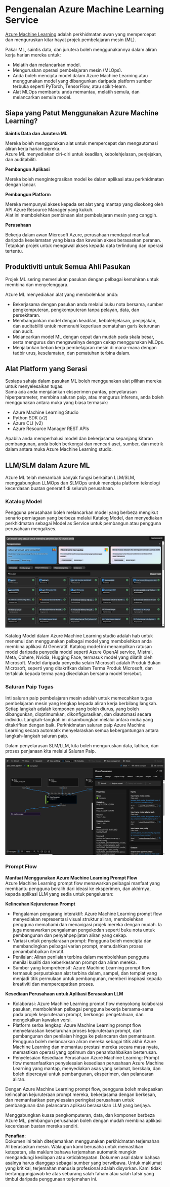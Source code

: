 # **Pengenalan Azure Machine Learning Service**

[Azure Machine Learning](https://ml.azure.com?WT.mc_id=aiml-138114-kinfeylo) adalah perkhidmatan awan yang mempercepat dan menguruskan kitar hayat projek pembelajaran mesin (ML).

Pakar ML, saintis data, dan jurutera boleh menggunakannya dalam aliran kerja harian mereka untuk:

- Melatih dan melancarkan model.
- Menguruskan operasi pembelajaran mesin (MLOps).
- Anda boleh mencipta model dalam Azure Machine Learning atau menggunakan model yang dibangunkan daripada platform sumber terbuka seperti PyTorch, TensorFlow, atau scikit-learn.
- Alat MLOps membantu anda memantau, melatih semula, dan melancarkan semula model.

## Siapa yang Patut Menggunakan Azure Machine Learning?

**Saintis Data dan Jurutera ML**

Mereka boleh menggunakan alat untuk mempercepat dan mengautomasi aliran kerja harian mereka.  
Azure ML menyediakan ciri-ciri untuk keadilan, kebolehjelasan, penjejakan, dan auditabiliti.  

**Pembangun Aplikasi**

Mereka boleh mengintegrasikan model ke dalam aplikasi atau perkhidmatan dengan lancar.

**Pembangun Platform**

Mereka mempunyai akses kepada set alat yang mantap yang disokong oleh API Azure Resource Manager yang kukuh.  
Alat ini membolehkan pembinaan alat pembelajaran mesin yang canggih.

**Perusahaan**

Bekerja dalam awan Microsoft Azure, perusahaan mendapat manfaat daripada keselamatan yang biasa dan kawalan akses berasaskan peranan.  
Tetapkan projek untuk mengawal akses kepada data terlindung dan operasi tertentu.

## Produktiviti untuk Semua Ahli Pasukan

Projek ML sering memerlukan pasukan dengan pelbagai kemahiran untuk membina dan menyelenggara.  

Azure ML menyediakan alat yang membolehkan anda:
- Bekerjasama dengan pasukan anda melalui buku nota bersama, sumber pengkomputeran, pengkomputeran tanpa pelayan, data, dan persekitaran.
- Membangunkan model dengan keadilan, kebolehjelasan, penjejakan, dan auditabiliti untuk memenuhi keperluan pematuhan garis keturunan dan audit.
- Melancarkan model ML dengan cepat dan mudah pada skala besar, serta mengurus dan mengawalnya dengan cekap menggunakan MLOps.
- Menjalankan beban kerja pembelajaran mesin di mana-mana dengan tadbir urus, keselamatan, dan pematuhan terbina dalam.

## Alat Platform yang Serasi

Sesiapa sahaja dalam pasukan ML boleh menggunakan alat pilihan mereka untuk menyelesaikan tugas.  
Sama ada anda menjalankan eksperimen pantas, penyelarasan hiperparameter, membina saluran paip, atau mengurus inferens, anda boleh menggunakan antara muka yang biasa termasuk:
- Azure Machine Learning Studio
- Python SDK (v2)
- Azure CLI (v2)
- Azure Resource Manager REST APIs

Apabila anda memperhalusi model dan bekerjasama sepanjang kitaran pembangunan, anda boleh berkongsi dan mencari aset, sumber, dan metrik dalam antara muka Azure Machine Learning studio.

## **LLM/SLM dalam Azure ML**

Azure ML telah menambah banyak fungsi berkaitan LLM/SLM, menggabungkan LLMOps dan SLMOps untuk mencipta platform teknologi kecerdasan buatan generatif di seluruh perusahaan.

### **Katalog Model**

Pengguna perusahaan boleh melancarkan model yang berbeza mengikut senario perniagaan yang berbeza melalui Katalog Model, dan menyediakan perkhidmatan sebagai Model as Service untuk pembangun atau pengguna perusahaan mengakses.

![models](../../../../translated_images/models.2450411eac222e539ffb55785a8f550d01be1030bd8eb67c9c4f9ae4ca5d64be.ms.png)

Katalog Model dalam Azure Machine Learning studio adalah hab untuk menemui dan menggunakan pelbagai model yang membolehkan anda membina aplikasi AI Generatif. Katalog model ini menampilkan ratusan model daripada penyedia model seperti Azure OpenAI service, Mistral, Meta, Cohere, Nvidia, Hugging Face, termasuk model yang dilatih oleh Microsoft. Model daripada penyedia selain Microsoft adalah Produk Bukan Microsoft, seperti yang ditakrifkan dalam Terma Produk Microsoft, dan tertakluk kepada terma yang disediakan bersama model tersebut.

### **Saluran Paip Tugas**

Inti saluran paip pembelajaran mesin adalah untuk memecahkan tugas pembelajaran mesin yang lengkap kepada aliran kerja berbilang langkah.  
Setiap langkah adalah komponen yang boleh diurus, yang boleh dibangunkan, dioptimumkan, dikonfigurasikan, dan diautomasi secara individu. Langkah-langkah ini disambungkan melalui antara muka yang ditakrifkan dengan baik. Perkhidmatan saluran paip Azure Machine Learning secara automatik menyelaraskan semua kebergantungan antara langkah-langkah saluran paip.

Dalam penyelarasan SLM/LLM, kita boleh menguruskan data, latihan, dan proses penjanaan kita melalui Saluran Paip.

![finetuning](../../../../translated_images/finetuning.b52e4aa971dfd8d3c668db913a2b419380533bd3a920d227ec19c078b7b3f309.ms.png)

### **Prompt Flow**

**Manfaat Menggunakan Azure Machine Learning Prompt Flow**  
Azure Machine Learning prompt flow menawarkan pelbagai manfaat yang membantu pengguna beralih dari ideasi ke eksperimen, dan akhirnya, kepada aplikasi LLM yang sedia untuk pengeluaran:

**Kelincahan Kejuruteraan Prompt**

- Pengalaman pengarang interaktif: Azure Machine Learning prompt flow menyediakan representasi visual struktur aliran, membolehkan pengguna memahami dan menavigasi projek mereka dengan mudah. Ia juga menawarkan pengalaman pengekodan seperti buku nota untuk pembangunan dan penyahpepijatan aliran yang cekap.
- Variasi untuk penyelarasan prompt: Pengguna boleh mencipta dan membandingkan pelbagai varian prompt, memudahkan proses penambahbaikan iteratif.
- Penilaian: Aliran penilaian terbina dalam membolehkan pengguna menilai kualiti dan keberkesanan prompt dan aliran mereka.
- Sumber yang komprehensif: Azure Machine Learning prompt flow termasuk perpustakaan alat terbina dalam, sampel, dan templat yang menjadi titik permulaan untuk pembangunan, memberi inspirasi kepada kreativiti dan mempercepatkan proses.

**Kesediaan Perusahaan untuk Aplikasi Berasaskan LLM**

- Kolaborasi: Azure Machine Learning prompt flow menyokong kolaborasi pasukan, membolehkan pelbagai pengguna bekerja bersama-sama pada projek kejuruteraan prompt, berkongsi pengetahuan, dan mengekalkan kawalan versi.
- Platform serba lengkap: Azure Machine Learning prompt flow menyelaraskan keseluruhan proses kejuruteraan prompt, dari pembangunan dan penilaian hingga ke pelancaran dan pemantauan. Pengguna boleh melancarkan aliran mereka sebagai titik akhir Azure Machine Learning dan memantau prestasi mereka secara masa nyata, memastikan operasi yang optimum dan penambahbaikan berterusan.
- Penyelesaian Kesediaan Perusahaan Azure Machine Learning: Prompt flow memanfaatkan penyelesaian kesediaan perusahaan Azure Machine Learning yang mantap, menyediakan asas yang selamat, berskala, dan boleh dipercayai untuk pembangunan, eksperimen, dan pelancaran aliran.

Dengan Azure Machine Learning prompt flow, pengguna boleh melepaskan kelincahan kejuruteraan prompt mereka, bekerjasama dengan berkesan, dan memanfaatkan penyelesaian peringkat perusahaan untuk pembangunan dan pelancaran aplikasi berasaskan LLM yang berjaya.

Menggabungkan kuasa pengkomputeran, data, dan komponen berbeza Azure ML, pembangun perusahaan boleh dengan mudah membina aplikasi kecerdasan buatan mereka sendiri.

**Penafian**:  
Dokumen ini telah diterjemahkan menggunakan perkhidmatan terjemahan AI berasaskan mesin. Walaupun kami berusaha untuk memastikan ketepatan, sila maklum bahawa terjemahan automatik mungkin mengandungi kesilapan atau ketidaktepatan. Dokumen asal dalam bahasa asalnya harus dianggap sebagai sumber yang berwibawa. Untuk maklumat yang kritikal, terjemahan manusia profesional adalah disyorkan. Kami tidak bertanggungjawab ke atas sebarang salah faham atau salah tafsir yang timbul daripada penggunaan terjemahan ini.